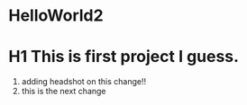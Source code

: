 # HelloWorld2
# H1 This is first project I guess.

1. adding headshot on this change!!
2. this is the next change
